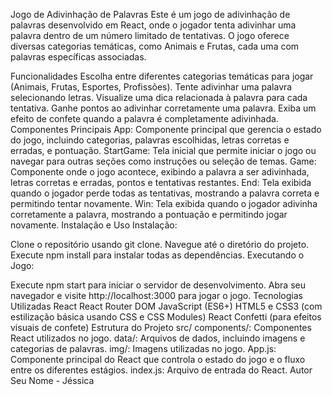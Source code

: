 Jogo de Adivinhação de Palavras
Este é um jogo de adivinhação de palavras desenvolvido em React, onde o jogador tenta adivinhar uma palavra dentro de um número limitado de tentativas. O jogo oferece diversas categorias temáticas, como Animais e Frutas, cada uma com palavras específicas associadas.

Funcionalidades
Escolha entre diferentes categorias temáticas para jogar (Animais, Frutas, Esportes, Profissões).
Tente adivinhar uma palavra selecionando letras.
Visualize uma dica relacionada à palavra para cada tentativa.
Ganhe pontos ao adivinhar corretamente uma palavra.
Exiba um efeito de confete quando a palavra é completamente adivinhada.
Componentes Principais
App: Componente principal que gerencia o estado do jogo, incluindo categorias, palavras escolhidas, letras corretas e erradas, e pontuação.
StartGame: Tela inicial que permite iniciar o jogo ou navegar para outras seções como instruções ou seleção de temas.
Game: Componente onde o jogo acontece, exibindo a palavra a ser adivinhada, letras corretas e erradas, pontos e tentativas restantes.
End: Tela exibida quando o jogador perde todas as tentativas, mostrando a palavra correta e permitindo tentar novamente.
Win: Tela exibida quando o jogador adivinha corretamente a palavra, mostrando a pontuação e permitindo jogar novamente.
Instalação e Uso
Instalação:

Clone o repositório usando git clone.
Navegue até o diretório do projeto.
Execute npm install para instalar todas as dependências.
Executando o Jogo:

Execute npm start para iniciar o servidor de desenvolvimento.
Abra seu navegador e visite http://localhost:3000 para jogar o jogo.
Tecnologias Utilizadas
React
React Router DOM
JavaScript (ES6+)
HTML5 e CSS3 (com estilização básica usando CSS e CSS Modules)
React Confetti (para efeitos visuais de confete)
Estrutura do Projeto
src/
components/: Componentes React utilizados no jogo.
data/: Arquivos de dados, incluindo imagens e categorias de palavras.
img/: Imagens utilizadas no jogo.
App.js: Componente principal do React que controla o estado do jogo e o fluxo entre os diferentes estágios.
index.js: Arquivo de entrada do React.
Autor
Seu Nome - Jéssica
